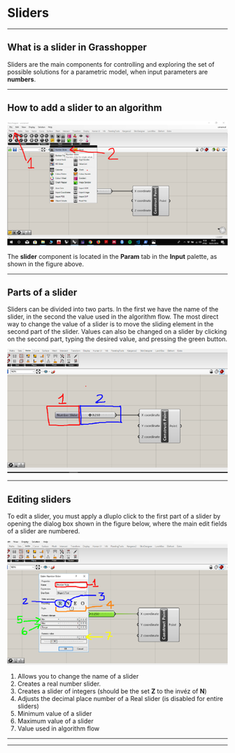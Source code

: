 # Sliders

__________


## What is a slider in Grasshopper 

Sliders are the main components for controlling and exploring the set of possible solutions for a parametric model, when input parameters are **numbers**.

 __________ 
 
 ## How to add a slider to an algorithm
 
 ![how to create a slider component](slider_loc.png)
 
 The **slider** component is located in the **Param** tab in the **Input** palette, as shown in the figure above.
 
  __________ 
  
  ## Parts of a slider
  
  Sliders can be divided into two parts. In the first we have the name of the slider, in the second the value used in the algorithm flow. The most direct way to change the value of a slider is to move the sliding element in the second part of the slider. Values can also be changed on a slider by clicking on the second part, typing the desired value, and pressing the green button. 
  
  ![parts of a slider](partes_do_slider.png)

__________

## Editing  sliders

To edit a slider, you must apply a dluplo click to the first part of a slider by opening the dialog box shown in the figure below, where the main edit fields of a slider are numbered. 

![Editing a Slider](slider_edit.png) 

1. Allows you to change the name of a slider
1. Creates a real number slider.
1. Creates a slider of integers (should be the set **Z** to the invéz of **N**)
1. Adjusts the decimal place number of a Real slider (is disabled for entire sliders)
1. Minimum value of a slider
1. Maximum value of a slider
1. Value used in algorithm flow

__________
__________
